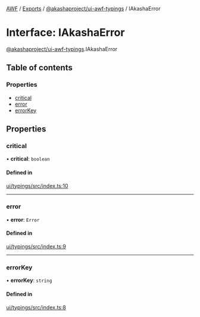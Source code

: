 [AWF](../README.md) / [Exports](../modules.md) / [@akashaproject/ui-awf-typings](../modules/_akashaproject_ui_awf_typings.md) / IAkashaError

# Interface: IAkashaError

[@akashaproject/ui-awf-typings](../modules/_akashaproject_ui_awf_typings.md).IAkashaError

## Table of contents

### Properties

- [critical](_akashaproject_ui_awf_typings.IAkashaError.md#critical)
- [error](_akashaproject_ui_awf_typings.IAkashaError.md#error)
- [errorKey](_akashaproject_ui_awf_typings.IAkashaError.md#errorkey)

## Properties

### critical

• **critical**: `boolean`

#### Defined in

[ui/typings/src/index.ts:10](https://github.com/AKASHAorg/akasha-world-framework/blob/83e542de/ui/typings/src/index.ts#L10)

___

### error

• **error**: `Error`

#### Defined in

[ui/typings/src/index.ts:9](https://github.com/AKASHAorg/akasha-world-framework/blob/83e542de/ui/typings/src/index.ts#L9)

___

### errorKey

• **errorKey**: `string`

#### Defined in

[ui/typings/src/index.ts:8](https://github.com/AKASHAorg/akasha-world-framework/blob/83e542de/ui/typings/src/index.ts#L8)
